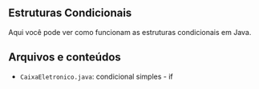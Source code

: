 ## Estruturas Condicionais

Aqui você pode ver como funcionam as estruturas condicionais em Java.

## Arquivos e conteúdos

- `CaixaEletronico.java`: condicional simples - if

<!-- Meanwhile, the compiled output files will be generated in the `bin` folder by default.

> If you want to customize the folder structure, open `.vscode/settings.json` and update the related settings there.

## Dependency Management

The `JAVA PROJECTS` view allows you to manage your dependencies. More details can be found [here](https://github.com/microsoft/vscode-java-dependency#manage-dependencies). -->
